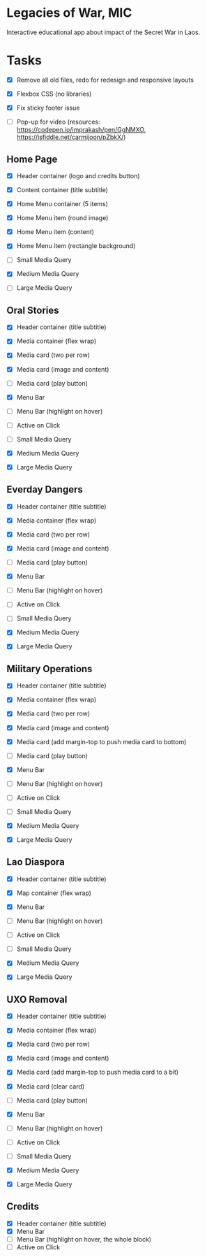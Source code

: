 # Legacies of War, MIC

Interactive educational app about impact of the Secret War in Laos.

# Tasks

- [x] Remove all old files, redo for redesign and responsive layouts
- [x] Flexbox CSS (no libraries)

- [x] Fix sticky footer issue
- [ ] Pop-up for video (resources: https://codepen.io/imprakash/pen/GgNMXO, https://jsfiddle.net/carmijoon/pZbkX/)

## Home Page

- [x] Header container (logo and credits button)
- [x] Content container (title subtitle)
- [x] Home Menu container (5 items)
- [x] Home Menu item (round image)
- [x] Home Menu item (content)
- [x] Home Menu item (rectangle background)

- [ ] Small Media Query
- [x] Medium Media Query
- [ ] Large Media Query

## Oral Stories

- [x] Header container (title subtitle)
- [x] Media container (flex wrap)
- [x] Media card (two per row)
- [x] Media card (image and content)
- [ ] Media card (play button)
- [x] Menu Bar
- [ ] Menu Bar (highlight on hover)
- [ ] Active on Click

- [ ] Small Media Query
- [x] Medium Media Query
- [x] Large Media Query

## Everday Dangers

- [x] Header container (title subtitle)
- [x] Media container (flex wrap)
- [x] Media card (two per row)
- [x] Media card (image and content)
- [ ] Media card (play button)
- [x] Menu Bar
- [ ] Menu Bar (highlight on hover)
- [ ] Active on Click

- [ ] Small Media Query
- [x] Medium Media Query
- [x] Large Media Query

## Military Operations

- [x] Header container (title subtitle)
- [x] Media container (flex wrap)
- [x] Media card (two per row)
- [x] Media card (image and content)
- [x] Media card (add margin-top to push media card to bottom)
- [ ] Media card (play button)
- [x] Menu Bar
- [ ] Menu Bar (highlight on hover)
- [ ] Active on Click

- [ ] Small Media Query
- [x] Medium Media Query
- [x] Large Media Query

## Lao Diaspora

- [x] Header container (title subtitle)
- [x] Map container (flex wrap)
- [x] Menu Bar
- [ ] Menu Bar (highlight on hover)
- [ ] Active on Click

- [ ] Small Media Query
- [x] Medium Media Query
- [x] Large Media Query

## UXO Removal

- [x] Header container (title subtitle)
- [x] Media container (flex wrap)
- [x] Media card (two per row)
- [x] Media card (image and content)
- [x] Media card (add margin-top to push media card to a bit)
- [x] Media card (clear card)
- [ ] Media card (play button)
- [x] Menu Bar
- [ ] Menu Bar (highlight on hover)
- [ ] Active on Click

- [ ] Small Media Query
- [x] Medium Media Query
- [x] Large Media Query

## Credits

- [x] Header container (title subtitle)
- [x] Menu Bar
- [ ] Menu Bar (highlight on hover, the whole block)
- [ ] Active on Click